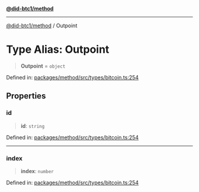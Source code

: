 [**@did-btc1/method**](../README.md)

***

[@did-btc1/method](../globals.md) / Outpoint

# Type Alias: Outpoint

> **Outpoint** = `object`

Defined in: [packages/method/src/types/bitcoin.ts:254](https://github.com/dcdpr/did-btc1-js/blob/751aedd75738c26882a2149e644ae32b9e424707/packages/method/src/types/bitcoin.ts#L254)

## Properties

### id

> **id**: `string`

Defined in: [packages/method/src/types/bitcoin.ts:254](https://github.com/dcdpr/did-btc1-js/blob/751aedd75738c26882a2149e644ae32b9e424707/packages/method/src/types/bitcoin.ts#L254)

***

### index

> **index**: `number`

Defined in: [packages/method/src/types/bitcoin.ts:254](https://github.com/dcdpr/did-btc1-js/blob/751aedd75738c26882a2149e644ae32b9e424707/packages/method/src/types/bitcoin.ts#L254)
